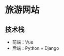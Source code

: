 <!--
 * @Description: 
 * @Author: neozhang
 * @Date: 2022-04-07 22:30:32
 * @LastEditors: neozhang
 * @LastEditTime: 2022-04-07 22:32:32
-->
# 旅游网站  

## 技术栈  

- 前端：Vue  
- 后端：Python + Django  